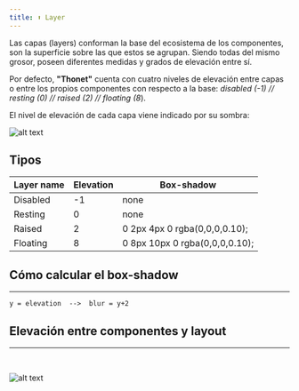 ```yaml
---
title: ⬆️ Layer
---
```


Las capas (layers) conforman la base del ecosistema de los componentes, son la superficie sobre las que estos se agrupan. Siendo todas del mismo grosor, poseen diferentes medidas y grados de elevación entre sí.

Por defecto, **"Thonet"** cuenta con cuatro niveles de elevación entre capas o entre los propios componentes con respecto a la base: *disabled (-1) // resting (0) // raised (2) // floating (8*).

El nivel de elevación de cada capa viene indicado por su sombra:

![alt text](http://thonet.realized.es/doc/img/primitivs/layer_types.png "Thonet Layer Types")

## Tipos

| Layer name        | Elevation   | Box-shadow |
| ------------- |-------------| -----------------|
| Disabled | -1 | none |
| Resting | 0 | none |
| Raised | 2 | 0 2px 4px 0 rgba(0,0,0,0.10); |
| Floating | 8 | 0 8px 10px 0 rgba(0,0,0,0.10); |

## Cómo calcular el box-shadow
---

```
y = elevation  -->  blur = y+2
```

## Elevación entre componentes y layout
---
<br>

![alt text](http://thonet.realized.es/doc/img/primitivs/layer_elevation-scale.png "Thonet Layer Elevation Scale")
